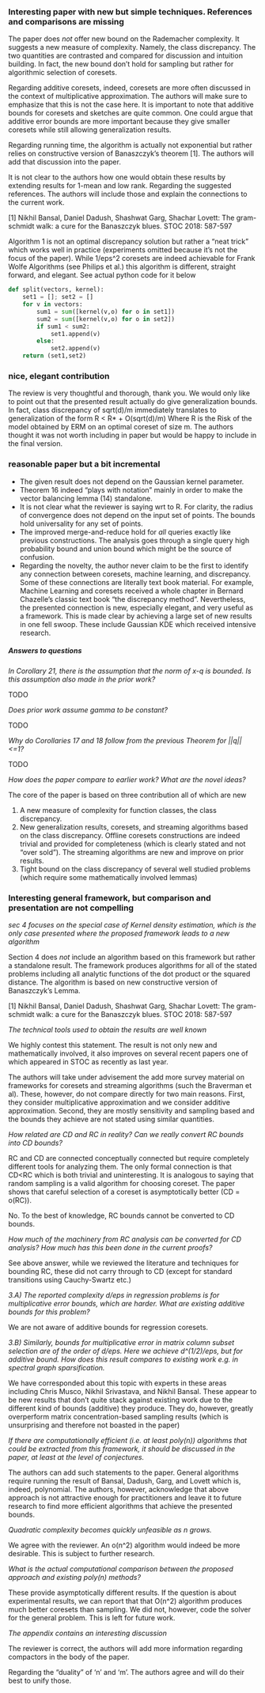 ### Interesting paper with new but simple techniques. References and comparisons are missing



The paper does _not_ offer new bound on the Rademacher complexity. It suggests a new measure of complexity. Namely, the class discrepancy. The two quantities are contrasted and compared for discussion and intuition building. In fact, the new bound don’t hold for sampling but rather for algorithmic selection of coresets.  

Regarding additive coresets, indeed, coresets are more often discussed in the context of multiplicative approximation. The authors will make sure to emphasize that this is not the case here. It is important to note that additive bounds for coresets and sketches are quite common. One could argue that additive error bounds are more important because they give smaller coresets while still allowing generalization results.

Regarding running time, the algorithm is actually not exponential but rather relies on constructive version of Banaszczyk’s theorem [1]. The authors will add that discussion into the paper.


It is not clear to the authors how one would obtain these results by extending results for 1-mean and low rank.  Regarding the suggested references. The authors will include those and explain the connections to the current work. 

[1] Nikhil Bansal, Daniel Dadush, Shashwat Garg, Shachar Lovett:
The gram-schmidt walk: a cure for the Banaszczyk blues. STOC 2018: 587-597

Algorithm 1 is not an optimal discrepancy solution but rather a “neat trick” which works well in practice (experiments omitted because it’s not the focus of the paper). While 1/eps^2 coresets are indeed achievable for Frank Wolfe Algorithms (see Philips et al.) this algorithm is different, straight forward, and elegant. See actual python code for it below

```python
def split(vectors, kernel):
    set1 = []; set2 = []
    for v in vectors:
        sum1 = sum([kernel(v,o) for o in set1])
        sum2 = sum([kernel(v,o) for o in set2])
        if sum1 < sum2:
            set1.append(v)
        else:
            set2.append(v)                
    return (set1,set2) 
```

### nice, elegant contribution


The review is very thoughtful and thorough, thank you. We would only like to point out that the presented result actually do give generalization bounds. In fact, class discrepancy of sqrt(d)/m immediately translates to generalization of the form 
R < R* + O(sqrt(d)/m)
Where R is the Risk of the model obtained by ERM on an optimal coreset of size m.
The authors thought it was not worth including in paper but would be happy to include in the final version. 

### reasonable paper but a bit incremental 


* The given result does not depend on the Gaussian kernel parameter.
* Theorem 16 indeed “plays with notation” mainly in order to make the vector balancing lemma (14) standalone. 
* It is not clear what the reviewer is saying wrt to R. For clarity, the radius of convergence does not depend on the input set of points. The bounds hold universality for any set of points. 
* The improved merge-and-reduce hold for _all_ queries exactly like previous constructions. The analysis goes through a single query high probability bound and union bound which might be the source of confusion.
* Regarding the novelty, the author never claim to be the first to identify any connection between coresets, machine learning, and discrepancy. Some of these connections are literally text book material. For example, Machine Learning and coresets received a whole chapter in Bernard Chazelle’s classic text book “the discrepancy method”. Nevertheless, the presented connection is new, especially elegant, and very useful as a framework. This is made clear by achieving a large set of new results in one fell swoop. These include Gaussian KDE which received intensive research.

##### Answers to questions
*In Corollary 21, there is the assumption that the norm of x-q is bounded. Is this assumption also made in the prior work?*

TODO
 
*Does prior work assume gamma to be constant?*
 
TODO


*Why do Corollaries 17 and 18 follow from the previous Theorem for ||q|| <=1?*

TODO


*How does the paper compare to earlier work? What are the novel ideas?*

The core of the paper is based on three contribution all of which are new

1. A new measure of complexity for function classes, the class discrepancy.
2. New generalization results, coresets, and streaming algorithms based on the class discrepancy. Offline coresets constructions are indeed trivial and provided for completeness (which is clearly stated and not “over sold”). The streaming algorithms are new and improve on prior results.
3. Tight bound on the class discrepancy of several well studied problems (which require some mathematically involved lemmas)


  
  
  

### Interesting general framework, but comparison and presentation are not compelling


*sec 4 focuses on the special case of Kernel density estimation, which is the only case presented where the proposed framework leads to a new algorithm* 

Section 4 does _not_ include an algorithm based on this framework but rather a standalone result. The framework produces algorithms for all of the stated problems including all analytic functions of the dot product or the squared distance. The algorithm is based on new constructive version of Banaszczyk’s Lemma.

[1] Nikhil Bansal, Daniel Dadush, Shashwat Garg, Shachar Lovett:
The gram-schmidt walk: a cure for the Banaszczyk blues. STOC 2018: 587-597

*The technical tools used to obtain the results are well known* 

We highly contest this statement. The result is not only new and mathematically involved, it also improves on several recent papers one of which appeared in STOC as recently as last year. 

The authors will take under advisement the add more survey material on frameworks for coresets and streaming algorithms (such the Braverman et al). These, however, do not compare directly for two main reasons. First, they consider multiplicative approximation and we consider additive approximation. Second, they are mostly sensitivity and sampling based and the bounds they achieve are not stated using similar quantities. 

*How related are CD and RC in reality? Can we really convert RC bounds into CD bounds?*

RC and CD are connected conceptually connected but require completely different tools for analyzing them. The only formal connection is that CD<RC which is both trivial and uninteresting. It is analogous to saying that random sampling is a valid algorithm for choosing coreset. The paper shows that careful selection of a coreset is asymptotically better (CD = o(RC)).

No. To the best of knowledge, RC bounds cannot be converted to CD bounds.

*How much of the machinery from RC analysis can be converted for CD analysis? How much has this been done in the current proofs?*

See above answer, while we reviewed the literature and techniques for bounding RC, these did not carry through to CD (except for standard transitions using Cauchy-Swartz etc.) 


*3.A) The reported complexity d/eps in regression problems is for multiplicative error bounds, which are harder. What are existing additive bounds for this problem?* 

We are not aware of additive bounds for regression coresets.

*3.B) Similarly, bounds for multiplicative error in matrix column subset selection are of the order of d/eps. Here we achieve d^(1/2)/eps, but for additive bound. How does this result compares to existing work e.g. in spectral graph sparsification.*

We have corresponded about this topic with experts in these areas including Chris Musco, Nikhil Srivastava, and Nikhil Bansal. These appear to be new results that don’t quite stack against existing work due to the different kind of bounds (additive) they produce.  They do, however, greatly overperform matrix concentration-based sampling results (which is unsurprising and therefore not boasted in the paper)

*If there are computationally efficient (i.e. at least poly(n)) algorithms that could be extracted from this framework, it should be discussed in the paper, at least at the level of conjectures.* 

The authors can add such statements to the paper. General algorithms require running the result of Bansal, Dadush, Garg, and Lovett which is, indeed, polynomial. The authors, however, acknowledge that above approach is not attractive enough for practitioners and leave it to future research to find more efficient algorithms that achieve the presented bounds. 


*Quadratic complexity becomes quickly unfeasible as n grows.*

We agree with the reviewer. An o(n^2) algorithm would indeed be more desirable. This is subject to further research.

*What is the actual computational comparison between the proposed approach and existing poly(n) methods?*

These provide asymptotically different results. If the question is about experimental results, we can report that that O(n^2) algorithm produces much better coresets than sampling. We did not, however, code the solver for the general problem. This is left for future work.

*The appendix contains an interesting discussion*

The reviewer is correct, the authors will add more information regarding compactors in the body of the paper. 

Regarding the “duality” of ‘n’ and ‘m’. The authors agree and will do their best to unify those.

